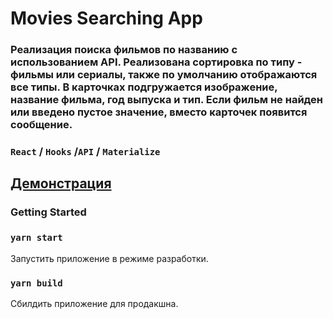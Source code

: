 # Movies Searching App

### Реализация поиска фильмов по названию с использованием API. Реализована сортировка по типу - фильмы или сериалы, также по умолчанию отображаются все типы. В карточках подгружается изображение, название фильма, год выпуска и тип. Если фильм не найден или введено пустое значение, вместо карточек появится сообщение.
### `React` / `Hooks` /`API` / `Materialize`

## [Демонстрация](https://mad-imp.github.io/search-movies/)

### Getting Started

### `yarn start`

Запустить приложение в режиме разработки.

### `yarn build`

Сбилдить приложение для продакшна. 